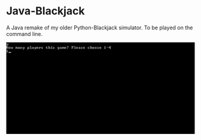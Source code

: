# Java-Blackjack

A Java remake of my older Python-Blackjack simulator.  To be played on the command line.

![Demo gameplay .gif for Java Blackjack](blackJackDemo.gif)

